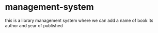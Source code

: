 # management-system
this is a library management system  where we can add a name of book its author and year of published

